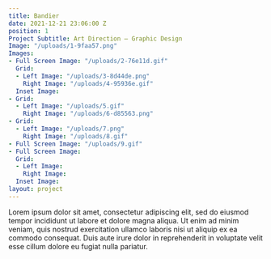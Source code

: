 ```yaml
---
title: Bandier
date: 2021-12-21 23:06:00 Z
position: 1
Project Subtitle: Art Direction — Graphic Design
Image: "/uploads/1-9faa57.png"
Images:
- Full Screen Image: "/uploads/2-76e11d.gif"
  Grid:
  - Left Image: "/uploads/3-8d44de.png"
    Right Image: "/uploads/4-95936e.gif"
  Inset Image: 
- Grid:
  - Left Image: "/uploads/5.gif"
    Right Image: "/uploads/6-d85563.png"
- Grid:
  - Left Image: "/uploads/7.png"
    Right Image: "/uploads/8.gif"
- Full Screen Image: "/uploads/9.gif"
- Full Screen Image: 
  Grid:
  - Left Image: 
    Right Image: 
  Inset Image: 
layout: project
---
```


Lorem ipsum dolor sit amet, consectetur adipiscing elit, sed do eiusmod tempor incididunt ut labore et dolore magna aliqua. Ut enim ad minim veniam, quis nostrud exercitation ullamco laboris nisi ut aliquip ex ea commodo consequat. Duis aute irure dolor in reprehenderit in voluptate velit esse cillum dolore eu fugiat nulla pariatur. 
